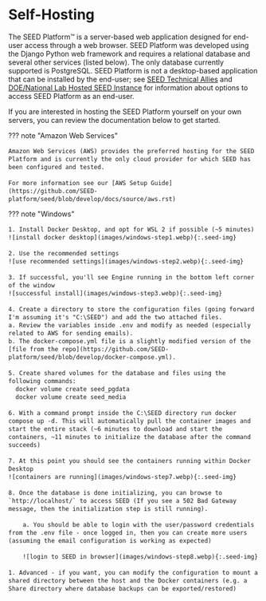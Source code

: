 # Self-Hosting

The SEED Platform™ is a server-based web application designed for end-user access through a web browser. SEED Platform was developed using the Django Python web framework and requires a relational database and several other services (listed below). The only database currently supported is PostgreSQL. SEED Platform is not a desktop-based application that can be installed by the end-user; see [SEED Technical Allies](technical_ally.md) and [DOE/National Lab Hosted SEED Instance](about.md#doenational-lab-hosted-instance) for information about options to access SEED Platform as an end-user.

If you are interested in hosting the SEED Platform yourself on your own servers, you can review the documentation below to get started.

??? note "Amazon Web Services"

    Amazon Web Services (AWS) provides the preferred hosting for the SEED Platform and is currently the only cloud provider for which SEED has been configured and tested.

    For more information see our [AWS Setup Guide](https://github.com/SEED-platform/seed/blob/develop/docs/source/aws.rst)

??? note "Windows"

    1. Install Docker Desktop, and opt for WSL 2 if possible (~5 minutes)
    ![install docker desktop](images/windows-step1.webp){:.seed-img}

    2. Use the recommended settings
    ![use recommended settings](images/windows-step2.webp){:.seed-img}

    3. If successful, you'll see Engine running in the bottom left corner of the window
    ![successful install](images/windows-step3.webp){:.seed-img}

    4. Create a directory to store the configuration files (going forward I'm assuming it's "C:\SEED") and add the two attached files.
    a. Review the variables inside .env and modify as needed (especially related to AWS for sending emails).
    b. The docker-compose.yml file is a slightly modified version of the [file from the repo](https://github.com/SEED-platform/seed/blob/develop/docker-compose.yml).

    5. Create shared volumes for the database and files using the following commands:
      docker volume create seed_pgdata
      docker volume create seed_media

    6. With a command prompt inside the C:\SEED directory run docker compose up -d. This will automatically pull the container images and start the entire stack (~6 minutes to download and start the containers, ~11 minutes to initialize the database after the command succeeds)

    7. At this point you should see the containers running within Docker Desktop
    ![containers are running](images/windows-step7.webp){:.seed-img}

    8. Once the database is done initializing, you can browse to `http://localhost/` to access SEED (If you see a 502 Bad Gateway message, then the initialization step is still running).

        a. You should be able to login with the user/password credentials from the .env file - once logged in, then you can create more users (assuming the email configuration is working as expected)

        ![login to SEED in browser](images/windows-step8.webp){:.seed-img}

    1. Advanced - if you want, you can modify the configuration to mount a shared directory between the host and the Docker containers (e.g. a Share directory where database backups can be exported/restored)
